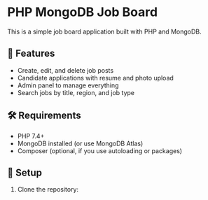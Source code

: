 # PHP MongoDB Job Board

This is a simple job board application built with PHP and MongoDB.

## 🚀 Features

- Create, edit, and delete job posts
- Candidate applications with resume and photo upload
- Admin panel to manage everything
- Search jobs by title, region, and job type

## 🛠 Requirements

- PHP 7.4+
- MongoDB installed (or use MongoDB Atlas)
- Composer (optional, if you use autoloading or packages)

## 🧰 Setup

1. Clone the repository:

